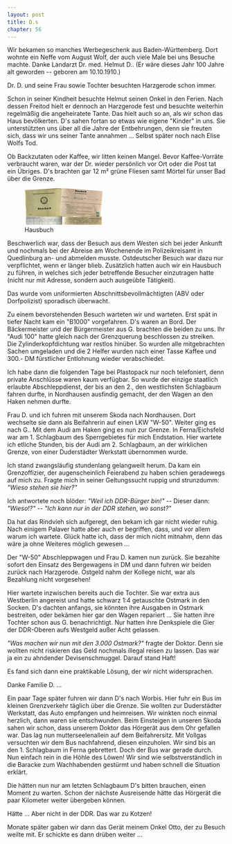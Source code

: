 ```yaml
---  
layout: post
title: D.s
chapter: 56
---  
```




Wir bekamen so manches Werbegeschenk aus Baden-Württemberg. Dort wohnte ein
Neffe vom August Wolf, der auch viele Male bei uns Besuche machte. Danke
Landarzt Dr. med. Helmut D.. (Er wäre dieses Jahr 100 Jahre alt geworden --
geboren am 10.10.1910.)

Dr. D. und seine Frau sowie Tochter besuchten Harzgerode schon immer.

Schon in seiner Kindheit besuchte Helmut seinen Onkel in den Ferien. Nach
dessen Freitod hielt er dennoch an Harzgerode fest und besuchte weiterhin
regelmäßig die angeheiratete Tante. Das hielt auch so an, als wir schon das
Haus bevölkerten. D's sahen fortan so etwas wie eigene "Kinder" in uns. Sie
unterstützten uns über all die Jahre der Entbehrungen, denn sie freuten sich,
dass wir uns seiner Tante annahmen … Selbst später noch nach Elise Wolfs Tod.

Ob Backzutaten oder Kaffee, wir litten keinen Mangel. Bevor Kaffee-Vorräte
verbraucht waren, war der Dr. wieder persönlich vor Ort oder die Post tat ein
Übriges. D's brachten gar 12 m² grüne Fliesen samt Mörtel für unser Bad über
die Grenze.

<figure class="right"><a href="/bilder/199.jpg" title="Klicken f&uuml;r Grossansicht" rel="facebox"><img title="Hausbuch" src="/bilder/thumb-199.png"></a><figcaption>Hausbuch</figcaption></figure>
 Beschwerlich war, dass der Besuch aus dem Westen sich bei jeder
Ankunft und nochmals bei der Abreise am Wochenende im Polizeikreisamt in
Quedlinburg an- und abmelden musste. Ostdeutscher Besuch war dazu nur
verpflichtet, wenn er länger blieb. Zusätzlich hatten auch wir ein Hausbuch zu
führen, in welches sich jeder betreffende Besucher einzutragen hatte (nicht
nur mit Adresse, sondern auch ausgeübte Tätigkeit).

Das wurde vom uniformierten Abschnittsbevollmächtigten (ABV oder Dorfpolizist)
sporadisch überwacht.

Zu einem bevorstehenden Besuch warteten wir und warteten. Erst spät in tiefer
Nacht kam ein "B1000" vorgefahren. D's waren an Bord. Der Bäckermeister und
der Bürgermeister aus G. brachten die beiden zu uns. Ihr "Audi 100" hatte
gleich nach der Grenzquerung beschlossen zu streiken. Die Zylinderkopfdichtung
war restlos hinüber. So wurden alle mitgebrachten Sachen umgeladen und die 2
Helfer wurden nach einer Tasse Kaffee und 300.- DM fürstlicher Entlohnung
wieder verabschiedet.

Ich habe dann die folgenden Tage bei Plastopack nur noch telefoniert, denn
private Anschlüsse waren kaum verfügbar. So wurde der einzige staatlich
erlaubte Abschleppdienst, der bis an den 2., den westlichsten Schlagbaum
fahren durfte, in Nordhausen ausfindig gemacht, der den Wagen an den Haken
nehmen durfte.

Frau D. und ich fuhren mit unserem Skoda nach Nordhausen. Dort wechselte sie
dann als Beifahrerin auf einen LKW "W-50". Weiter ging es nach G.. Mit
dem Audi am Haken ging es nun zur Grenze. In Ferna/Eichsfeld war am 1.
Schlagbaum des Sperrgebietes für mich Endstation. Hier wartete ich etliche
Stunden, bis der Audi am 2. Schlagbaum, an der wirklichen Grenze, von einer
Duderstädter Werkstatt übernommen wurde.

Ich stand zwangsläufig stundenlang gelangweilt herum. Da kam ein
Grenzoffizier, der augenscheinlich Feierabend zu haben schien geradewegs auf
mich zu. Fragte mich in seiner Geltungssucht ruppig und strunzdumm: _"Wieso
stehen sie hier?"_

Ich antwortete noch blöder: _"Weil ich DDR-Bürger bin!"_ -- Dieser dann:
_"Wieso!?"_ -- _"Ich kann nur in der DDR stehen, wo sonst?"_

Da hat das Rindvieh sich aufgeregt, den bekam ich gar nicht wieder ruhig. Nach
einigem Palaver hatte aber auch er begriffen, dass, und vor allem warum ich
wartete. Glück hatte ich, dass der mich nicht mitnahm, denn das wäre ja ohne
Weiteres möglich gewesen …

Der "W-50" Abschleppwagen und Frau D. kamen nun zurück. Sie bezahlte sofort
den Einsatz des Bergewagens in DM und dann fuhren wir beiden zurück nach
Harzgerode. Ostgeld nahm der Kollege nicht, war als Bezahlung nicht
vorgesehen!

Hier wartete inzwischen bereits auch die Tochter. Sie war extra aus Westberlin
angereist und hatte schwarz 1:4 getauschte Ostmark in den Socken. D's dachten
anfangs, sie könnten ihre Ausgaben in Ostmark bestreiten, oder bekämen hier
gar den Wagen repariert … Sie hatten ihre Tochter schon aus G.
benachrichtigt. Nur hatten ihre Denkspiele die Gier der DDR-Oberen aufs
Westgeld außer Acht gelassen.

_"Was machen wir nun mit den 3.000 Ostmark?"_ fragte der Doktor. Denn sie
wollten nicht riskieren das Geld nochmals illegal reisen zu lassen. Das war ja
ein zu ahndender Devisenschmuggel. Darauf stand Haft!

Es fand sich dann eine praktikable Lösung, der wir nicht widersprachen.

Danke Familie D. …

Ein paar Tage später fuhren wir dann D's nach Worbis. Hier fuhr ein Bus im
kleinen Grenzverkehr täglich über die Grenze. Sie wollten zur Duderstädter
Werkstatt, das Auto empfangen und heimreisen. Wir winkten noch einmal
herzlich, dann waren sie entschwunden. Beim Einsteigen in unseren Skoda sahen
wir schon, dass unserem Doktor das Hörgerät aus dem Ohr gefallen war. Das lag
nun mutterseelenallein auf dem Beifahrersitz. Mit Vollgas versuchten wir dem
Bus nachfahrend, diesen einzuholen. Wir sind bis an den 1. Schlagbaum in Ferna
gebrettert. Doch der Bus war gerade durch. Nun einfach rein in die Höhle des
Löwen! Wir sind wie selbstverständlich in die Baracke zum Wachhabenden
gestürmt und haben schnell die Situation erklärt.

Die hätten nun nur am letzten Schlagbaum D's bitten brauchen, einen Moment zu
warten. Schon der nächste Ausreisende hätte das Hörgerät die paar Kilometer
weiter übergeben können.

Hätte … Aber nicht in der DDR. Das war zu Kotzen!

Monate später gaben wir dann das Gerät meinem Onkel Otto, der zu Besuch weilte
mit. Er schickte es dann drüben weiter …

